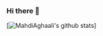 ### Hi there 👋


[![MahdiAghaali's github stats](https://github-readme-stats.ujwalkandi.vercel.app/api?username=MahdiAghaali&count_private=true&show_icons=true&theme=blue-green&hide_rank=false&hide=stars&include_all_commits=true)]
<!--
**MahdiAghaali/MahdiAghaali** is a ✨ _special_ ✨ repository because its `README.md` (this file) appears on your GitHub profile.

Here are some ideas to get you started:

- 🔭 I’m currently working on ...
- 🌱 I’m currently learning ...
- 👯 I’m looking to collaborate on ...
- 🤔 I’m looking for help with ...
- 💬 Ask me about ...
- 📫 How to reach me: ...
- 😄 Pronouns: ...
- ⚡ Fun fact: ...
-->

